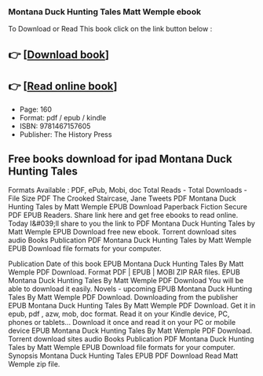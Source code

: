 ### Montana Duck Hunting Tales Matt Wemple ebook

To Download or Read This book click on the link button below :

## 👉  [**[Download book](http://ebooksharez.info/download.php?group=book&from=github.com&id=720806&lnk=1081 "Download book")**]

## 👉  [**[Read online book](http://ebooksharez.info/download.php?group=book&from=github.com&id=720806&lnk=1081 "Read online book")**]


* Page: 160
* Format: pdf / epub / kindle
* ISBN: 9781467157605
* Publisher: The History Press



## Free books download for ipad Montana Duck Hunting Tales


Formats Available : PDF, ePub, Mobi, doc Total Reads - Total Downloads - File Size PDF The Crooked Staircase, Jane Tweets PDF Montana Duck Hunting Tales by Matt Wemple EPUB Download Paperback Fiction Secure PDF EPUB Readers. Share link here and get free ebooks to read online. Today I&amp;#039;ll share to you the link to PDF Montana Duck Hunting Tales by Matt Wemple EPUB Download free new ebook. Torrent download sites audio Books Publication PDF Montana Duck Hunting Tales by Matt Wemple EPUB Download file formats for your computer.

Publication Date of this book EPUB Montana Duck Hunting Tales By Matt Wemple PDF Download. Format PDF | EPUB | MOBI ZIP RAR files. EPUB Montana Duck Hunting Tales By Matt Wemple PDF Download You will be able to download it easily. Novels - upcoming EPUB Montana Duck Hunting Tales By Matt Wemple PDF Download. Downloading from the publisher EPUB Montana Duck Hunting Tales By Matt Wemple PDF Download. Get it in epub, pdf , azw, mob, doc format. Read it on your Kindle device, PC, phones or tablets... Download it once and read it on your PC or mobile device EPUB Montana Duck Hunting Tales By Matt Wemple PDF Download. Torrent download sites audio Books Publication PDF Montana Duck Hunting Tales by Matt Wemple EPUB Download file formats for your computer. Synopsis Montana Duck Hunting Tales EPUB PDF Download Read Matt Wemple zip file.





